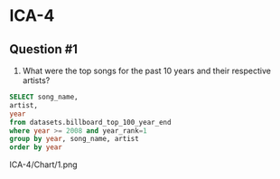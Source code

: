 # ICA-4

## Question #1
1. What were the top songs for the past 10 years and their respective artists?

```sql
SELECT song_name,
artist,
year
from datasets.billboard_top_100_year_end
where year >= 2008 and year_rank=1 
group by year, song_name, artist
order by year
```

ICA-4/Chart/1.png
